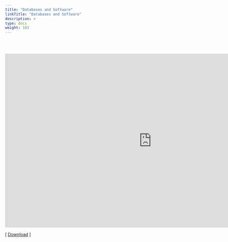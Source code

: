```yaml
---
title: "Databases and Software"
linkTitle: "Databases and Software"
description: >
type: docs
weight: 103
---
```


<br></br>

<iframe src="https://docs.google.com/presentation/d/e/2PACX-1vSmL8ScleNYOZJK_jmfkhcsBn3j6tpiFqLRUwbtRWwl9yv9uVNj7sC4An928FdBMaZCNNTrDTYRMdi3/embed?start=false&loop=false&delayms=60000" frameborder="0" width="960" height="569" allowfullscreen="true" mozallowfullscreen="true" webkitallowfullscreen="true"></iframe>

[ [Download](https://docs.google.com/presentation/d/1QMKFF5iNrbO06VMG9lI6hTY-rMsb_k6LSd6qtHepRDk/edit?usp=sharing) ]




